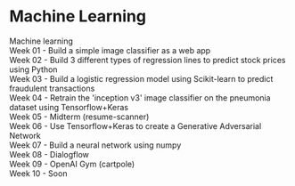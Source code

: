 # Machine Learning
Machine learning\
Week 01 - Build a simple image classifier as a web app\
Week 02 - Build 3 different types of regression lines to predict stock prices using Python\
Week 03 - Build a logistic regression model using Scikit-learn to predict fraudulent transactions\
Week 04 - Retrain the 'inception v3' image classifier on the pneumonia dataset using Tensorflow+Keras\
Week 05 - Midterm (resume-scanner)\
Week 06 - Use Tensorflow+Keras to create a Generative Adversarial Network\
Week 07 - Build a neural network using numpy\
Week 08 - Dialogflow\
Week 09 - OpenAI Gym (cartpole)\
Week 10 - Soon
